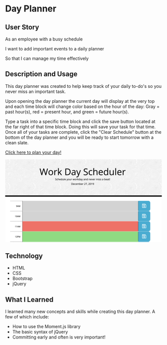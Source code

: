 # Day Planner
## User Story
As an employee with a busy schedule

I want to add important events to a daily planner

So that I can manage my time effectively

## Description and Usage
This day planner was created to help keep track of your daily to-do's so you never miss an important task.

Upon opening the day planner the current day will display at the very top and each time block will change color based on the hour of the day: Gray = past hour(s), red = present hour, and green = future hour(s).

Type a task into a specific time block and click the save button located at the far right of that time block. Doing this will save your task for that time. Once all of your tasks are complete, click the "Clear Schedule" button at the bottom of the day planner and you will be ready to start tomorrow with a clean slate.

[Click here to plan your day!](https://ashleyw27.github.io/day_planner/)

![day planner](assets/images/day-planner.png)

## Technology
* HTML
* CSS
* Bootstrap
* jQuery
  
## What I Learned
I learned many new concepts and skills while creating this day planner. A few of which include:
* How to use the Moment.js library
* The basic syntax of jQuery
* Committing early and often is very important!

